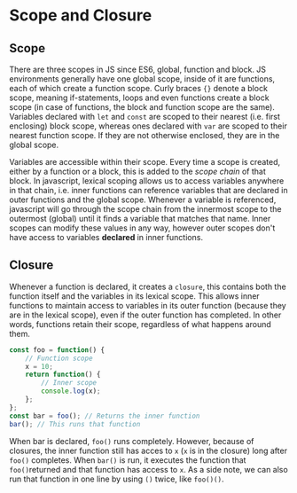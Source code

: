 # Scope and Closure

## Scope

There are three scopes in JS since ES6, global, function and block. JS environments generally have one global scope, inside of it are functions, each of which create a function scope. Curly braces `{}` denote a block scope, meaning if-statements, loops and even functions create a block scope (in case of functions, the block and function scope are the same). Variables declared with `let` and `const` are scoped to their nearest (i.e. first enclosing) block scope, whereas ones declared with `var` are scoped to their nearest function scope. If they are not otherwise enclosed, they are in the global scope.  

Variables are accessible within their scope. Every time a scope is created, either by a function or a block, this is added to the *scope chain* of that block. In javascript, lexical scoping allows us to access variables anywhere in that chain, i.e. inner functions can reference variables that are declared in outer functions and the global scope. Whenever a variable is referenced, javascript will go through the scope chain from the innermost scope to the outermost (global) until it finds a variable that matches that name. Inner scopes can modify these values in any way, however outer scopes don't have access to variables **declared** in inner functions.  

## Closure

Whenever a function is declared, it creates a `closure`, this contains both the function itself and the variables in its lexical scope. This allows inner functions to maintain access to variables in its outer function (because they are in the lexical scope), even if the outer function has completed. In other words, functions retain their scope, regardless of what happens around them.
```javascript
const foo = function() {
    // Function scope
    x = 10;
    return function() {
        // Inner scope
        console.log(x);
    };
};
const bar = foo(); // Returns the inner function
bar(); // This runs that function
```
When bar is declared, `foo()` runs completely. However, because of closures, the inner function still has acces to `x` (`x` is in the closure) long after `foo()` completes. When `bar()` is run, it executes the function that `foo()`returned and that function has access to `x`. As a side note, we can also run that function in one line by using `()` twice, like `foo()()`.

